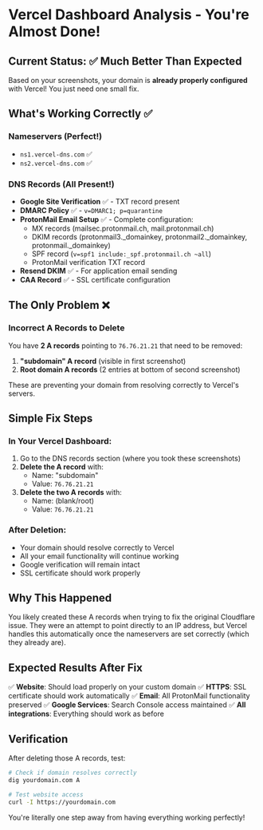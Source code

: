 # Vercel Dashboard Analysis - You're Almost Done!

## Current Status: ✅ Much Better Than Expected

Based on your screenshots, your domain is **already properly configured** with Vercel! You just need one small fix.

## What's Working Correctly ✅

### Nameservers (Perfect!)
- `ns1.vercel-dns.com` ✅
- `ns2.vercel-dns.com` ✅

### DNS Records (All Present!)
- **Google Site Verification** ✅ - TXT record present
- **DMARC Policy** ✅ - `v=DMARC1; p=quarantine`
- **ProtonMail Email Setup** ✅ - Complete configuration:
  - MX records (mailsec.protonmail.ch, mail.protonmail.ch)
  - DKIM records (protonmail3._domainkey, protonmail2._domainkey, protonmail._domainkey)
  - SPF record (`v=spf1 include:_spf.protonmail.ch ~all`)
  - ProtonMail verification TXT record
- **Resend DKIM** ✅ - For application email sending
- **CAA Record** ✅ - SSL certificate configuration

## The Only Problem ❌

### Incorrect A Records to Delete
You have **2 A records** pointing to `76.76.21.21` that need to be removed:

1. **"subdomain" A record** (visible in first screenshot)
2. **Root domain A records** (2 entries at bottom of second screenshot)

These are preventing your domain from resolving correctly to Vercel's servers.

## Simple Fix Steps

### In Your Vercel Dashboard:
1. Go to the DNS records section (where you took these screenshots)
2. **Delete the A record** with:
   - Name: "subdomain" 
   - Value: `76.76.21.21`
3. **Delete the two A records** with:
   - Name: (blank/root)
   - Value: `76.76.21.21`

### After Deletion:
- Your domain should resolve correctly to Vercel
- All your email functionality will continue working
- Google verification will remain intact
- SSL certificate should work properly

## Why This Happened

You likely created these A records when trying to fix the original Cloudflare issue. They were an attempt to point directly to an IP address, but Vercel handles this automatically once the nameservers are set correctly (which they already are).

## Expected Results After Fix

✅ **Website**: Should load properly on your custom domain
✅ **HTTPS**: SSL certificate should work automatically
✅ **Email**: All ProtonMail functionality preserved
✅ **Google Services**: Search Console access maintained
✅ **All integrations**: Everything should work as before

## Verification

After deleting those A records, test:
```bash
# Check if domain resolves correctly
dig yourdomain.com A

# Test website access
curl -I https://yourdomain.com
```

You're literally one step away from having everything working perfectly!